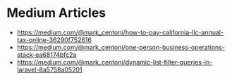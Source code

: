 # Medium Articles

- https://medium.com/@mark_centoni/how-to-pay-california-llc-annual-tax-online-36290f752616
- https://medium.com/@mark_centoni/one-person-business-operations-stack-ea68174bfc2a
- https://medium.com/@mark_centoni/dynamic-list-filter-queries-in-laravel-8a5758a05201
